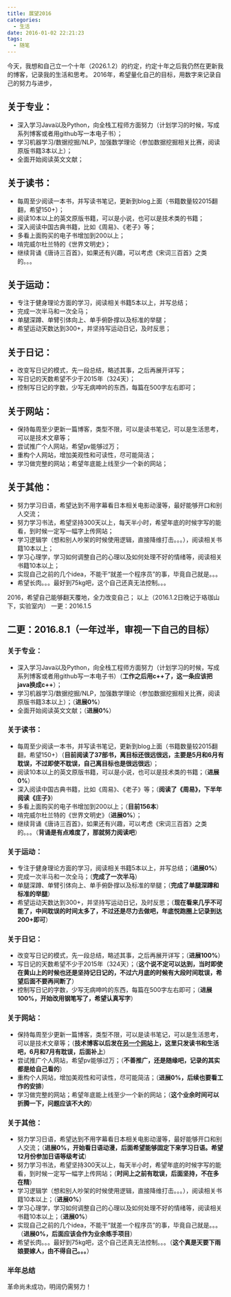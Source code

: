 ```yaml
---
title: 展望2016
categories:
  - 生活
date: 2016-01-02 22:21:23
tags:
  - 随笔
---
```


今天，我想和自己立一个十年（2026.1.2）的约定，约定十年之后我仍然在更新我的博客，记录我的生活和思考。 2016年，希望量化自己的目标，用数字来记录自己的努力与进步，

<!-- more -->

关于专业：
-----

*   深入学习Java以及Python，向全栈工程师方面努力（计划学习的时候，写成系列博客或者用github写一本电子书）；
*   学习机器学习/数据挖掘/NLP，加强数学理论（参加数据挖掘相关比赛，阅读原版书籍3本以上）；
*   全面开始阅读英文文献；

关于读书：
-----

*   每周至少阅读一本书，并写读书笔记，更新到blog上面（书籍数量较2015翻翻，希望150+）；
*   阅读10本以上的英文原版书籍，可以是小说，也可以是技术类的书籍；
*   深入阅读中国古典书籍，比如《周易》、《老子》等；
*   多看上面购买的电子书增加到200以上；
*   啃完威尔杜兰特的《世界文明史》；
*   继续背诵《唐诗三百首》，如果还有兴趣，可以考虑《宋词三百首》之类的。。。

关于运动：
-----

*   专注于健身理论方面的学习，阅读相关书籍5本以上，并写总结；
*   完成一次半马和一次全马；
*   单腿深蹲、单臂引体向上、单手俯卧撑以及标准的举腿；
*   希望运动天数达到300+，并坚持写运动日记，及时反思；

关于日记：
-----

*   改变写日记的模式，先一段总结，略述其事，之后再展开详写；
*   写日记的天数希望不少于2015年（324天）；
*   控制写日记的字数，少写无病呻吟的东西，每篇在500字左右即可；

关于网站：
-----

*   保持每周至少更新一篇博客，类型不限，可以是读书笔记，可以是生活思考，可以是技术文章等；
*   尝试推广个人网站，希望pv能够过万；
*   重构个人网站，增加美观性和可读性，尽可能简洁；
*   学习做完整的网站；希望年底能上线至少一个新的网站；

关于其他：
-----

*   努力学习日语，希望达到不用字幕看日本相关电影动漫等，最好能够开口和别人交流；
*   努力学习书法，希望坚持300天以上，每天半小时，希望年底的时候字写的能看，到时候一定写一幅字上传网站；
*   学习逻辑学（想和别人吵架的时候使用逻辑，直接降维打击。。。），阅读相关书籍10本以上；
*   学习心理学，学习如何调整自己的心理以及如何处理不好的情绪等，阅读相关书籍10本以上；
*   实现自己之前的几个idea，不能干“就差一个程序员”的事，毕竟自己就是。。。
*   希望长肉。。。最好到75kg吧，这个自己还真无法控制。。。

2016，希望自己能够翻天覆地，全力改变自己； 以上（2016.1.2日晚记于珞珈山下，实验室内） 一更：2016.1.5

二更：2016.8.1（一年过半，审视一下自己的目标）
---------------------------

### 关于专业：

*   深入学习Java以及Python，向全栈工程师方面努力（计划学习的时候，写成系列博客或者用github写一本电子书）（**工作之后用c++了，这一条应该把java换成c++**）；
*   学习机器学习/数据挖掘/NLP，加强数学理论（参加数据挖掘相关比赛，阅读原版书籍3本以上）；（**进展0%**）
*   全面开始阅读英文文献；（**进展0%**）

### 关于读书：

*   每周至少阅读一本书，并写读书笔记，更新到blog上面（书籍数量较2015翻翻，希望150+）（**目前阅读了37部书，离目标还很远很远，主要是5月和6月有耽误，不过即使不耽误，自己离目标也是很远很远**）；
*   阅读10本以上的英文原版书籍，可以是小说，也可以是技术类的书籍；（**进展0%**）
*   深入阅读中国古典书籍，比如《周易》、《老子》等；（**阅读了《周易》，下半年阅读《庄子》**）
*   多看上面购买的电子书增加到200以上；（**目前156本**）
*   啃完威尔杜兰特的《世界文明史》（**进展0%**）；
*   继续背诵《唐诗三百首》，如果还有兴趣，可以考虑《宋词三百首》之类的。。。（**背诵是有点难度了，那就努力阅读吧**）

### 关于运动：

*   专注于健身理论方面的学习，阅读相关书籍5本以上，并写总结；（**进展0%**）
*   完成一次半马和一次全马；（**完成了一次半马**）
*   单腿深蹲、单臂引体向上、单手俯卧撑以及标准的举腿；（**完成了单腿深蹲和标准的举腿**）
*   希望运动天数达到300+，并坚持写运动日记，及时反思；（**现在看来几乎不可能了，中间耽误的时间太多了，不过还是尽力去做吧，年底悦跑圈上记录到达200+即可**）

### 关于日记：

*   改变写日记的模式，先一段总结，略述其事，之后再展开详写；（**进展100%**）
*   写日记的天数希望不少于2015年（324天）；（**这个说不定可以达到，当时即使在黄山上的时候也还是坚持记日记的，不过六月底的时候有大段时间耽误，希望后面不要再间断了**）
*   控制写日记的字数，少写无病呻吟的东西，每篇在500字左右即可；（**进展100%，开始改用钢笔写了，希望认真写字**）

### 关于网站：

*   保持每周至少更新一篇博客，类型不限，可以是读书笔记，可以是生活思考，可以是技术文章等；（**技术博客以后发在[另一个网站](http://www.wangmingkuo.com/)上，这里只发读书和生活吧，6月和7月有耽误，后面补上**）
*   尝试推广个人网站，希望pv能够过万；（**不善推广，还是随缘吧，记录的其实都是给自己看的**）
*   重构个人网站，增加美观性和可读性，尽可能简洁；（**进展0%，后续也要看工作的安排**）
*   学习做完整的网站；希望年底能上线至少一个新的网站；（**这个业余时间可以折腾一下，问题应该不大的**）

### 关于其他：

*   努力学习日语，希望达到不用字幕看日本相关电影动漫等，最好能够开口和别人交流；（**进展0%，开始看日语动漫，后面希望能够固定下来学习日语。希望12月份参加日语等级考试**）
*   努力学习书法，希望坚持300天以上，每天半小时，希望年底的时候字写的能看，到时候一定写一幅字上传网站；（**时间上之前有耽误，后面坚持，不在多在精**）
*   学习逻辑学（想和别人吵架的时候使用逻辑，直接降维打击。。。），阅读相关书籍10本以上；（**进展0%**）
*   学习心理学，学习如何调整自己的心理以及如何处理不好的情绪等，阅读相关书籍10本以上；（**进展0%**）
*   实现自己之前的几个idea，不能干“就差一个程序员”的事，毕竟自己就是。。。（**进展0%，后面应该会作为业余练手项目**）
*   希望长肉。。。最好到75kg吧，这个自己还真无法控制。。。（**这个真是天要下雨娘要嫁人，由不得自己。。。**）

### 半年总结

革命尚未成功，明阔仍需努力！
